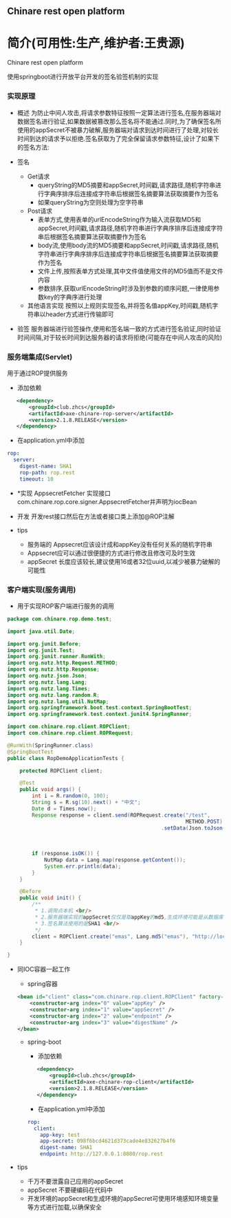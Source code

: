 ## Chinare rest open platform

简介(可用性:生产,维护者:王贵源)
==================================

Chinare rest open platform

使用springboot进行开放平台开发的签名验签机制的实现

### 实现原理

- 概述
    为防止中间人攻击,将请求参数特征按照一定算法进行签名,在服务器端对数据签名进行验证,如果数据被篡改那么签名将不能通过.同时,为了确保签名所使用的appSecret不被暴力破解,服务器端对请求到达时间进行了处理,对较长时间到达的请求予以拒绝.签名获取为了完全保留请求参数特征,设计了如果下的签名方法: 

- 签名
    + Get请求
        + queryString的MD5摘要和appSecret,时间戳,请求路径,随机字符串进行字典序排序后连接成字符串后根据签名摘要算法获取摘要作为签名
        + 如果queryString为空则处理为空字符串
    + Post请求
        + 表单方式,使用表单的urlEncodeString作为输入流获取MD5和appSecret,时间戳,请求路径,随机字符串进行字典序排序后连接成字符串后根据签名摘要算法获取摘要作为签名
        + body流,使用body流的MD5摘要和appSecret,时间戳,请求路径,随机字符串进行字典序排序后连接成字符串后根据签名摘要算法获取摘要作为签名
        + 文件上传,按照表单方式处理,其中文件值使用文件的MD5值而不是文件内容
        + 参数排序,获取urlEncodeString时涉及到参数的顺序问题,一律使用参数key的字典序进行处理
    + 其他语言实现
        按照以上规则实现签名,并将签名值appKey,时间戳,随机字符串以header方式进行传输即可
- 验签
    服务器端进行验签操作,使用和签名端一致的方式进行签名验证,同时验证时间间隔,对于较长时间到达服务器的请求将拒绝(可能存在中间人攻击的风险)
    

### 服务端集成(Servlet)

用于通过ROP提供服务

-  添加依赖

 ```xml
 	<dependency>
  		<groupId>club.zhcs</groupId>
  		<artifactId>axe-chinare-rop-server</artifactId>
  		<version>2.1.8.RELEASE</version>
  	</dependency>
 ```
-  在application.yml中添加

```yaml
rop:
  server:
    digest-name: SHA1
    rop-path: rop.rest
    timeout: 10
```
- *实现 AppsecretFetcher
实现接口com.chinare.rop.core.signer.AppsecretFetcher并声明为iocBean
- 开发
开发rest接口然后在方法或者接口类上添加@ROP注解

- tips
    - 服务端的 Appsecret应该设计成和appKey没有任何关系的随机字符串
    - Appsecret应可以通过很便捷的方式进行修改且修改可及时生效
    - appSecret 长度应该较长,建议使用16或者32位uuid,以减少被暴力破解的可能性

### 客户端实现(服务调用)

- 用于实现ROP客户端进行服务的调用

```java
package com.chinare.rop.demo.test;

import java.util.Date;

import org.junit.Before;
import org.junit.Test;
import org.junit.runner.RunWith;
import org.nutz.http.Request.METHOD;
import org.nutz.http.Response;
import org.nutz.json.Json;
import org.nutz.lang.Lang;
import org.nutz.lang.Times;
import org.nutz.lang.random.R;
import org.nutz.lang.util.NutMap;
import org.springframework.boot.test.context.SpringBootTest;
import org.springframework.test.context.junit4.SpringRunner;

import com.chinare.rop.client.ROPClient;
import com.chinare.rop.client.ROPRequest;

@RunWith(SpringRunner.class)
@SpringBootTest
public class RopDemoApplicationTests {

    protected ROPClient client;

    @Test
    public void args() {
        int i = R.random(0, 100);
        String s = R.sg(10).next() + "中文";
        Date d = Times.now();
        Response response = client.send(ROPRequest.create("/test",
                                                          METHOD.POST)
                                                  .setData(Json.toJson(NutMap.NEW()
                                                                             .addv("i", i)
                                                                             .addv("s", s)
                                                                             .addv("d", Times.format("yyyy-MM-dd HH:mm:ss", d)))));
        if (response.isOK()) {
            NutMap data = Lang.map(response.getContent());
            System.err.println(data);
        }
    }

    @Before
    public void init() {
        /**
         * 1.调用点本机 <br/>
         * 2.服务器端实现的appSecret仅仅是取appKey的md5,生成环境可能是从数据库获取的 <br/>
         * 3.签名算法使用的是SHA1 <br/>
         */
        client = ROPClient.create("emas", Lang.md5("emas"), "http://localhost:8080/nop.endpoint", "SHA1");
    }

}

```
- 同IOC容器一起工作

	+ spring容器 
	```xml
	<bean id="client" class="com.chinare.rop.client.ROPClient" factory-method="create">
		<constructor-arg index="0" value="appKey" />
		<constructor-arg index="1" value="appSecret" />
		<constructor-arg index="2" value="endpoint" />
		<constructor-arg index="3" value="digestName" />
	</bean>
	```
  	+ spring-boot
  	
		 -  添加依赖

		 ```xml
			<dependency>
				<groupId>club.zhcs</groupId>
				<artifactId>axe-chinare-rop-client</artifactId>
				<version>2.1.8.RELEASE</version>
			</dependency>
		 ```

		-  在application.yml中添加

		```yaml
		rop:
		  client:
			app-key: test
			app-secret: 098f6bcd4621d373cade4e832627b4f6
			digest-name: SHA1
			endpoint: http://127.0.0.1:8080/rop.rest
		```
	
- tips
	- 千万不要泄露自己应用的appSecret
	- appSecret 不要硬编码在代码中
	- 开发环境的appSecret和生成环境的appSecret可使用环境感知环境变量等方式进行加载,以确保安全
